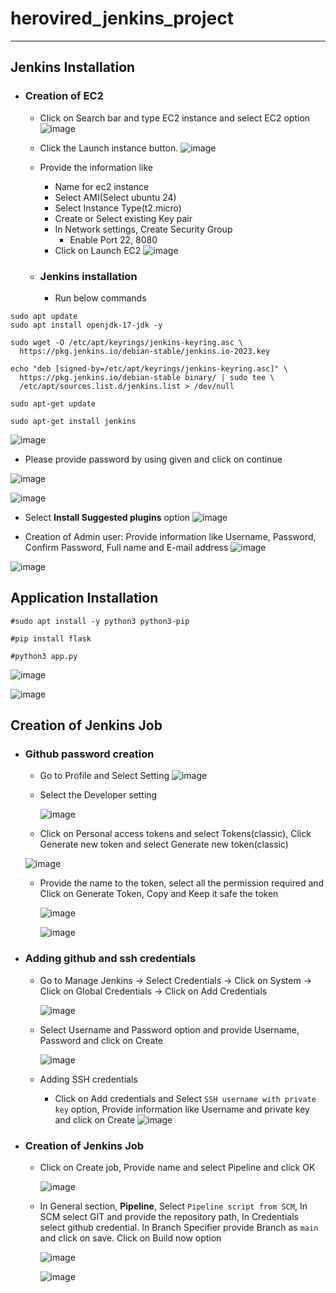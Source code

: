 # herovired_jenkins_project
---------------------------------------
## Jenkins Installation
- ### Creation of EC2
  - Click on Search bar and type EC2 instance and select EC2 option
    ![image](https://github.com/user-attachments/assets/66eff39f-a019-47f4-a4f8-70b1551544dd)

  - Click the Launch instance button.
  ![image](https://github.com/user-attachments/assets/d8957fff-481e-401f-81fc-9ae595b07075)

  - Provide the information like
    - Name for ec2 instance
    - Select AMI(Select ubuntu 24)
    - Select Instance Type(t2.micro)
    - Create or Select existing Key pair
    - In Network settings, Create Security Group
      - Enable Port 22, 8080
    - Click on Launch EC2
  ![image](https://github.com/user-attachments/assets/aa1c0d73-1894-44c2-9e4a-b0b79e535578)


  - ### Jenkins installation
    - Run below commands

```
sudo apt update
sudo apt install openjdk-17-jdk -y

```

```
sudo wget -O /etc/apt/keyrings/jenkins-keyring.asc \
  https://pkg.jenkins.io/debian-stable/jenkins.io-2023.key
```

```
echo "deb [signed-by=/etc/apt/keyrings/jenkins-keyring.asc]" \
  https://pkg.jenkins.io/debian-stable binary/ | sudo tee \
  /etc/apt/sources.list.d/jenkins.list > /dev/null
```

```
sudo apt-get update
```

```
sudo apt-get install jenkins
```

![image](https://github.com/user-attachments/assets/ad797145-6481-402f-b5d9-b4374472d2ca)

- Please provide password by using given and click on continue

![image](https://github.com/user-attachments/assets/a2b61548-1efd-4bee-9955-8218ae6ef321)

![image](https://github.com/user-attachments/assets/120263da-1e08-4a07-94ff-535e580fc17f)

- Select **Install Suggested plugins** option
  ![image](https://github.com/user-attachments/assets/a75e006e-28c1-4167-9a36-58b6aa3405f3)

- Creation of Admin user: Provide information like Username, Password, Confirm Password, Full name and   E-mail address
    ![image](https://github.com/user-attachments/assets/e70bb499-77a7-4115-b1ab-7b0e0e248190)

![image](https://github.com/user-attachments/assets/3a2acbfd-1b76-4377-8fce-1fa1aa663804)

## Application Installation

```
#sudo apt install -y python3 python3-pip
```
```
#pip install flask
```
```
#python3 app.py
```
![image](https://github.com/user-attachments/assets/50d63517-8526-4ac6-8ba4-388492bc058d)

![image](https://github.com/user-attachments/assets/106e14cc-8cf1-4e29-ae2b-5126e99e296d)

## Creation of Jenkins Job
- ### Github password creation
  - Go to Profile and Select Setting
    ![image](https://github.com/user-attachments/assets/2ee688c3-a45f-461e-8823-39a1f8896025)

  - Select the Developer setting

    ![image](https://github.com/user-attachments/assets/ceb599ca-477f-4f58-ae5b-4cbfe155b620)

  -  Click on Personal access tokens and select Tokens(classic), Click Generate new token and select Generate new token(classic)

    ![image](https://github.com/user-attachments/assets/2a0b8702-841c-4875-8738-ba3433491fdb)

  - Provide the name to the token, select all the permission required and Click on Generate Token, Copy and Keep it safe the token

    ![image](https://github.com/user-attachments/assets/5eee2738-0462-42e8-a714-b1fcd8fbd552)

    ![image](https://github.com/user-attachments/assets/dfc18817-98dc-4650-bb12-4413d2e42a0e)

- ### Adding github and ssh credentials
  - Go to Manage Jenkins ->  Select Credentials -> Click on System -> Click on Global Credentials -> Click on Add Credentials

    ![image](https://github.com/user-attachments/assets/a19b041d-349d-4f14-bf9d-42be25b4c1ca)

  - Select Username and Password option and provide Username, Password and click on Create

    ![image](https://github.com/user-attachments/assets/50584c6a-7cbf-45f6-b41d-0d2135e671ba)

  - Adding SSH credentials
    - Click on Add credentials and Select `SSH username with private key` option, Provide information like Username and private key and click on Create
      ![image](https://github.com/user-attachments/assets/89b167e8-e6d1-44ac-8a11-6bfeabc8d5fa)

- ### Creation of Jenkins Job
  - Click on Create job, Provide name and select Pipeline and click OK

    ![image](https://github.com/user-attachments/assets/9cfe2c83-ef19-4a3d-a94b-f46de61b8693)

  - In General section, **Pipeline**, Select `Pipeline script from SCM`, In SCM select GIT and provide the repository path, In Credentials select github credential. In Branch Specifier provide Branch as `main` and click on save. Click on Build now option

    ![image](https://github.com/user-attachments/assets/1a272184-993b-4ad6-a63b-39ada95baf39)

    ![image](https://github.com/user-attachments/assets/608d649c-3fd1-442d-9325-02cc31d86251)

    


  

    
    


      

    




    



























  


     

